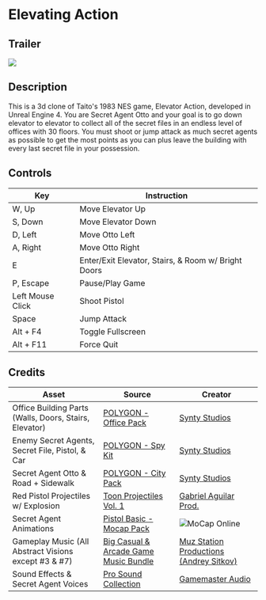 # Elevating Action

## Trailer
[![](http://img.youtube.com/vi/GuncClWZvRA/0.jpg)](http://www.youtube.com/watch?v=GuncClWZvRA "Elevating Action Gameplay Trailer")

## Description
This is a 3d clone of Taito's 1983 NES game, Elevator Action, developed in Unreal Engine 4. You are Secret Agent Otto and your goal is to go down elevator to elevator to collect all of the secret files in an endless level of offices with 30 floors.  You must shoot or jump attack as much secret agents as possible to get the most points as you can plus leave the building with every last secret file in your possession.

## Controls
| Key           | Instruction   |
| ------------- | ------------- |
| W, Up         | Move Elevator Up         |
| S, Down       | Move Elevator Down      |
| D, Left       | Move Otto Left      |
| A, Right      | Move Otto Right      |
| E             | Enter/Exit Elevator, Stairs, & Room w/ Bright Doors |
| P, Escape     | Pause/Play Game |
| Left Mouse Click | Shoot Pistol |
| Space         | Jump Attack         |
| Alt + F4             | Toggle Fullscreen  |
| Alt + F11          | Force Quit          |

## Credits
| Asset           | Source   | Creator |
| ------------- | ------------- | ------------- |
| Office Building Parts (Walls, Doors, Stairs, Elevator) | [POLYGON - Office Pack](https://syntystore.com/products/polygon-office-pack) | [Synty Studios](https://syntystore.com) |
| Enemy Secret Agents, Secret File, Pistol, & Car | [POLYGON - Spy Kit](https://syntystore.com/collections/frontpage/products/polygon-spy-kit) |  [Synty Studios](https://syntystore.com) |
| Secret Agent Otto & Road + Sidewalk | [POLYGON - City Pack](https://syntystore.com/collections/frontpage/products/polygon-city-pack) | [Synty Studios](https://syntystore.com) |
| Red Pistol Projectiles w/ Explosion | [Toon Projectiles Vol. 1](https://www.unrealengine.com/marketplace/en-US/product/f5b5501eda0747a4beb442eae5de70ab) | [Gabriel Aguilar Prod.](https://www.youtube.com/c/gabrielaguiarprod) |
| Secret Agent Animations | [Pistol Basic - Mocap Pack](https://marketplace-website-node-launcher-prod.ol.epicgames.com/ue/marketplace/en-US/product/pistol-01-basic-mocap-pack) | ![MoCap Online](https://mocaponline.com/) |
| Gameplay Music (All Abstract Visions except #3 & #7) | [Big Casual & Arcade Game Music Bundle](https://assetstore.unity.com/packages/audio/music/orchestral/big-casual-arcade-game-music-bundle-157671) | [Muz Station Productions (Andrey Sitkov)](https://soundcloud.com/muzstation-game-music) |
| Sound Effects & Secret Agent Voices | [Pro Sound Collection](https://www.gamemasteraudio.com/product/pro-sound-collection/) | [Gamemaster Audio](https://www.gamemasteraudio.com/)

